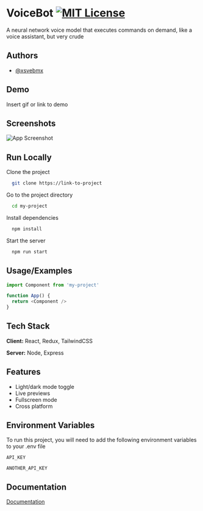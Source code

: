 
# VoiceBot [![MIT License](https://img.shields.io/badge/License-MIT-green.svg)](https://choosealicense.com/licenses/mit/)

A neural network voice model that executes commands on demand, like a voice assistant, but very crude


## Authors

- [@xsvebmx](https://www.github.com/xsvebmx) 



## Demo

Insert gif or link to demo


## Screenshots

![App Screenshot](https://via.placeholder.com/468x300?text=App+Screenshot+Here)


## Run Locally

Clone the project

```bash
  git clone https://link-to-project
```

Go to the project directory

```bash
  cd my-project
```

Install dependencies

```bash
  npm install
```

Start the server

```bash
  npm run start
```


## Usage/Examples

```javascript
import Component from 'my-project'

function App() {
  return <Component />
}
```


## Tech Stack

**Client:** React, Redux, TailwindCSS

**Server:** Node, Express


## Features

- Light/dark mode toggle
- Live previews
- Fullscreen mode
- Cross platform


## Environment Variables

To run this project, you will need to add the following environment variables to your .env file

`API_KEY`

`ANOTHER_API_KEY`


## Documentation

[Documentation](https://linktodocumentation)

